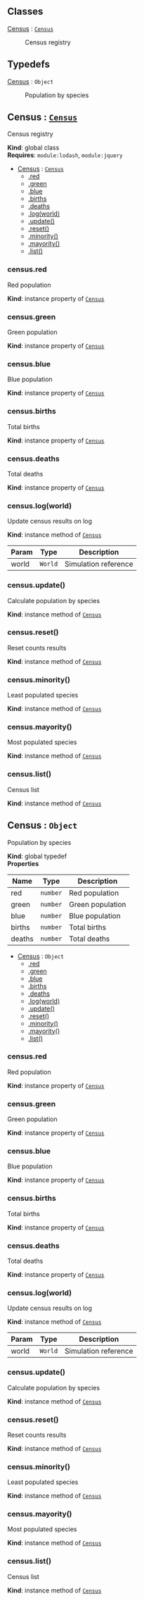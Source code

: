 ## Classes

<dl>
<dt><a href="#Census">Census</a> : <code><a href="#Census">Census</a></code></dt>
<dd><p>Census registry</p>
</dd>
</dl>

## Typedefs

<dl>
<dt><a href="#Census">Census</a> : <code>Object</code></dt>
<dd><p>Population by species</p>
</dd>
</dl>

<a name="Census"></a>

## Census : [<code>Census</code>](#Census)

Census registry

**Kind**: global class  
**Requires**: <code>module:lodash</code>, <code>module:jquery</code>

- [Census](#Census) : [<code>Census</code>](#Census)
  - [.red](#Census+red)
  - [.green](#Census+green)
  - [.blue](#Census+blue)
  - [.births](#Census+births)
  - [.deaths](#Census+deaths)
  - [.log(world)](#Census+log)
  - [.update()](#Census+update)
  - [.reset()](#Census+reset)
  - [.minority()](#Census+minority)
  - [.mayority()](#Census+mayority)
  - [.list()](#Census+list)

<a name="Census+red"></a>

### census.red

Red population

**Kind**: instance property of [<code>Census</code>](#Census)  
<a name="Census+green"></a>

### census.green

Green population

**Kind**: instance property of [<code>Census</code>](#Census)  
<a name="Census+blue"></a>

### census.blue

Blue population

**Kind**: instance property of [<code>Census</code>](#Census)  
<a name="Census+births"></a>

### census.births

Total births

**Kind**: instance property of [<code>Census</code>](#Census)  
<a name="Census+deaths"></a>

### census.deaths

Total deaths

**Kind**: instance property of [<code>Census</code>](#Census)  
<a name="Census+log"></a>

### census.log(world)

Update census results on log

**Kind**: instance method of [<code>Census</code>](#Census)

| Param | Type               | Description          |
| ----- | ------------------ | -------------------- |
| world | <code>World</code> | Simulation reference |

<a name="Census+update"></a>

### census.update()

Calculate population by species

**Kind**: instance method of [<code>Census</code>](#Census)  
<a name="Census+reset"></a>

### census.reset()

Reset counts results

**Kind**: instance method of [<code>Census</code>](#Census)  
<a name="Census+minority"></a>

### census.minority()

Least populated species

**Kind**: instance method of [<code>Census</code>](#Census)  
<a name="Census+mayority"></a>

### census.mayority()

Most populated species

**Kind**: instance method of [<code>Census</code>](#Census)  
<a name="Census+list"></a>

### census.list()

Census list

**Kind**: instance method of [<code>Census</code>](#Census)  
<a name="Census"></a>

## Census : <code>Object</code>

Population by species

**Kind**: global typedef  
**Properties**

| Name   | Type                | Description      |
| ------ | ------------------- | ---------------- |
| red    | <code>number</code> | Red population   |
| green  | <code>number</code> | Green population |
| blue   | <code>number</code> | Blue population  |
| births | <code>number</code> | Total births     |
| deaths | <code>number</code> | Total deaths     |

- [Census](#Census) : <code>Object</code>
  - [.red](#Census+red)
  - [.green](#Census+green)
  - [.blue](#Census+blue)
  - [.births](#Census+births)
  - [.deaths](#Census+deaths)
  - [.log(world)](#Census+log)
  - [.update()](#Census+update)
  - [.reset()](#Census+reset)
  - [.minority()](#Census+minority)
  - [.mayority()](#Census+mayority)
  - [.list()](#Census+list)

<a name="Census+red"></a>

### census.red

Red population

**Kind**: instance property of [<code>Census</code>](#Census)  
<a name="Census+green"></a>

### census.green

Green population

**Kind**: instance property of [<code>Census</code>](#Census)  
<a name="Census+blue"></a>

### census.blue

Blue population

**Kind**: instance property of [<code>Census</code>](#Census)  
<a name="Census+births"></a>

### census.births

Total births

**Kind**: instance property of [<code>Census</code>](#Census)  
<a name="Census+deaths"></a>

### census.deaths

Total deaths

**Kind**: instance property of [<code>Census</code>](#Census)  
<a name="Census+log"></a>

### census.log(world)

Update census results on log

**Kind**: instance method of [<code>Census</code>](#Census)

| Param | Type               | Description          |
| ----- | ------------------ | -------------------- |
| world | <code>World</code> | Simulation reference |

<a name="Census+update"></a>

### census.update()

Calculate population by species

**Kind**: instance method of [<code>Census</code>](#Census)  
<a name="Census+reset"></a>

### census.reset()

Reset counts results

**Kind**: instance method of [<code>Census</code>](#Census)  
<a name="Census+minority"></a>

### census.minority()

Least populated species

**Kind**: instance method of [<code>Census</code>](#Census)  
<a name="Census+mayority"></a>

### census.mayority()

Most populated species

**Kind**: instance method of [<code>Census</code>](#Census)  
<a name="Census+list"></a>

### census.list()

Census list

**Kind**: instance method of [<code>Census</code>](#Census)
